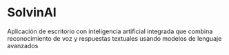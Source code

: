 # SolvinAI
Aplicación de escritorio con inteligencia artificial integrada que combina reconocimiento de voz y respuestas textuales usando modelos de lenguaje avanzados
